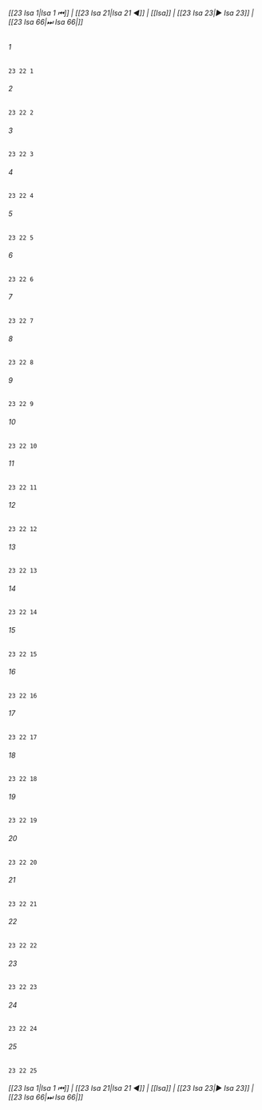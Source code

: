 
###### [[23 Isa 1|Isa 1 ⏮]] | [[23 Isa 21|Isa 21 ◀]] | [[Isa]] | [[23 Isa 23|▶ Isa 23]] | [[23 Isa 66|⏭ Isa 66|]]

###### 1
``` verse
23 22 1 
```
###### 2
``` verse
23 22 2 
```
###### 3
``` verse
23 22 3 
```
###### 4
``` verse
23 22 4 
```
###### 5
``` verse
23 22 5 
```
###### 6
``` verse
23 22 6 
```
###### 7
``` verse
23 22 7 
```
###### 8
``` verse
23 22 8 
```
###### 9
``` verse
23 22 9 
```
###### 10
``` verse
23 22 10 
```
###### 11
``` verse
23 22 11 
```
###### 12
``` verse
23 22 12 
```
###### 13
``` verse
23 22 13 
```
###### 14
``` verse
23 22 14 
```
###### 15
``` verse
23 22 15 
```
###### 16
``` verse
23 22 16 
```
###### 17
``` verse
23 22 17 
```
###### 18
``` verse
23 22 18 
```
###### 19
``` verse
23 22 19 
```
###### 20
``` verse
23 22 20 
```
###### 21
``` verse
23 22 21 
```
###### 22
``` verse
23 22 22 
```
###### 23
``` verse
23 22 23 
```
###### 24
``` verse
23 22 24 
```
###### 25
``` verse
23 22 25 
```

###### [[23 Isa 1|Isa 1 ⏮]] | [[23 Isa 21|Isa 21 ◀]] | [[Isa]] | [[23 Isa 23|▶ Isa 23]] | [[23 Isa 66|⏭ Isa 66|]]

